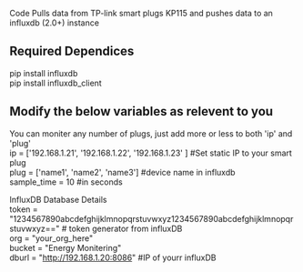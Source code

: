 Code Pulls data from TP-link smart plugs KP115 and pushes data to an influxdb (2.0+) instance

## Required Dependices  
pip install influxdb  
pip install influxdb_client  




## Modify the below variables as relevent to you  
You can moniter any number of plugs, just add more or less to both 'ip' and 'plug'  
ip   = ['192.168.1.21', '192.168.1.22', '192.168.1.23' ]        #Set static IP to your smart plug  
plug = ['name1', 'name2', 'name3'] #device name in influxdb  
sample_time = 10        #in seconds  

InfluxDB Database Details   
token = "1234567890abcdefghijklmnopqrstuvwxyz1234567890abcdefghijklmnopqrstuvwxyz==" # token generator from influxDB  
org = "your_org_here"  
bucket = "Energy Monitering"  
dburl = "http://192.168.1.20:8086" #IP of yourr influxDB  
